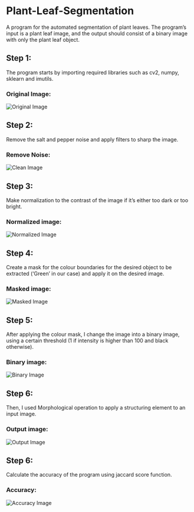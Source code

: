 # Plant-Leaf-Segmentation
A program for the automated segmentation of plant leaves.
The program’s input is a plant leaf image, and the output should consist of a binary image with only the plant leaf object.

## Step 1:
The program starts by importing required libraries such as cv2, numpy, sklearn and imutils.
### Original Image:
![Original Image](https://gcdnb.pbrd.co/images/o4tZyt5HIIIX.png?o=1)

## Step 2:
Remove the salt and pepper noise and apply filters to sharp the image.
### Remove Noise:
![Clean Image](https://gcdnb.pbrd.co/images/5xkV20yVERKT.png?o=1)

## Step 3:
Make normalization to the contrast of the image if it’s either too dark or too bright.
### Normalized image:
![Normalized Image](https://gcdnb.pbrd.co/images/MGXlluBseRDW.png?o=1)

## Step 4:
Create a mask for the colour boundaries for the desired object to be extracted (‘Green’ in our case) and apply it on the desired image.
### Masked image:
![Masked Image](https://gcdnb.pbrd.co/images/VCWFrvj1ooVa.png?o=1)

## Step 5:
After applying the colour mask, I change the image into a binary image, using a certain threshold (1 if intensity is higher than 100 and black otherwise).
### Binary image:
![Binary Image](https://gcdnb.pbrd.co/images/aC5RmacGS1Dq.png?o=1)

## Step 6:
Then, I used Morphological operation to apply a structuring element to an input image.
### Output image:
![Output Image](https://gcdnb.pbrd.co/images/uc4dkqgKoMqU.jpg?o=1)

## Step 6:
Calculate the accuracy of the program using jaccard score function.
### Accuracy:
![Accuracy Image](https://gcdnb.pbrd.co/images/WnbsPbalwBZp.png?o=1)
